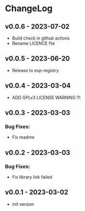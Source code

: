 # ChangeLog

## v0.0.6 - 2023-07-02

* Build check in github actions
* Rename LICENCE file

## v0.0.5 - 2023-06-20

* Release to esp-registry

## v0.0.4 - 2023-03-04

* ADD GPLv3 LICENSE WARNING !!!

## v0.0.3 - 2023-03-03

### Bug Fixes:

* Fix readme

## v0.0.2 - 2023-03-03

### Bug Fixes:

* Fix library link failed

## v0.0.1 - 2023-03-02

* init version
